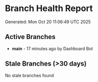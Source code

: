 # Branch Health Report
Generated: Mon Oct 20 11:06:49 UTC 2025

## Active Branches
- **main** - 17 minutes ago by Dashboard Bot

## Stale Branches (>30 days)
No stale branches found
